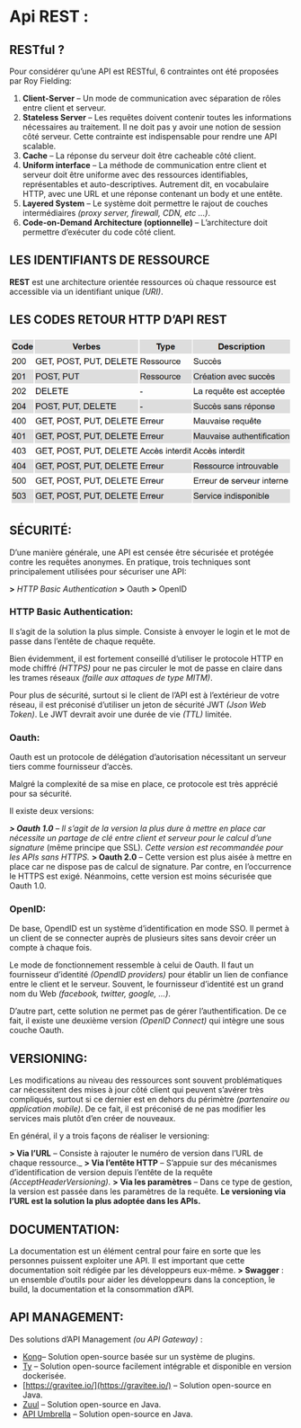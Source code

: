 # Api REST : 

## RESTful ?
Pour considérer qu’une API est RESTful, 6 contraintes ont été proposées par Roy Fielding:

1.  **Client-Server** – Un mode de communication avec séparation de rôles entre client et serveur.
2.  **Stateless Server** – Les requêtes doivent contenir toutes les informations nécessaires au traitement. Il ne doit pas y avoir une notion de session côté serveur. Cette contrainte est indispensable pour rendre une API scalable.
3.  **Cache** – La réponse du serveur doit être cacheable côté client.
4.  **Uniform interface** – La méthode de communication entre client et serveur doit être uniforme avec des ressources identifiables, représentables et auto-descriptives. Autrement dit, en vocabulaire HTTP, avec une URL et une réponse contenant un body et une entête.
5.  **Layered System** – Le système doit permettre le rajout de couches intermédiaires _(proxy server, firewall, CDN, etc …)_.
6.  **Code-on-Demand Architecture (optionnelle)** – L’architecture doit permettre d’exécuter du code côté client.

## LES IDENTIFIANTS DE RESSOURCE

**REST** est une architecture orientée ressources où chaque ressource est accessible via un identifiant unique _(URI)_.

## LES CODES RETOUR HTTP D’API REST

![Illus_API_REST](Illu_API_REST_1.png)

## SÉCURITÉ: 
D’une manière générale, une API est censée être sécurisée et protégée contre les requêtes anonymes.
En pratique, trois techniques sont principalement utilisées pour sécuriser une API:

**>** _HTTP Basic Authentication_
**>** Oauth
**>** OpenID

### HTTP Basic Authentication: 

Il s’agit de la solution la plus simple. Consiste à envoyer le login et le mot de passe dans l’entête de chaque requête.

Bien évidemment, il est fortement conseillé d’utiliser le protocole HTTP en mode chiffré _(HTTPS)_ pour ne pas circuler le mot de passe en claire dans les trames réseaux _(faille aux attaques de type MITM)_.

Pour plus de sécurité, surtout si le client de l’API est à l’extérieur de votre réseau, il est préconisé d’utiliser un jeton de sécurité JWT _(Json Web Token)_. Le JWT devrait avoir une durée de vie _(TTL)_ limitée.

### Oauth: 

Oauth est un protocole de délégation d’autorisation nécessitant un serveur tiers comme fournisseur d’accès.

Malgré la complexité de sa mise en place, ce protocole est très apprécié pour sa sécurité.

Il existe deux versions:

_**> Oauth 1.0** – Il s’agit de la version la plus dure à mettre en place car nécessite un partage de clé entre client et serveur pour le calcul d’une signature_ (même principe que SSL)_. Cette version est recommandée pour les APIs sans HTTPS._
**> Oauth 2.0** – Cette version est plus aisée à mettre en place car ne dispose pas de calcul de signature. Par contre, en l’occurrence le HTTPS est exigé. Néanmoins, cette version est moins sécurisée que Oauth 1.0.

### OpenID: 

De base, OpendID est un système d’identification en mode SSO. Il permet à un client de se connecter auprès de plusieurs sites sans devoir créer un compte à chaque fois.

Le mode de fonctionnement ressemble à celui de Oauth. Il faut un fournisseur d’identité _(OpendID providers)_ pour établir un lien de confiance entre le client et le serveur. Souvent, le fournisseur d’identité est un grand nom du Web _(facebook, twitter, google, …)_.

D’autre part, cette solution ne permet pas de gérer l’authentification. De ce fait, il existe une deuxième version _(OpenID Connect)_ qui intègre une sous couche Oauth.

## VERSIONING: 

Les modifications au niveau des ressources sont souvent problématiques car nécessitent des mises à jour côté client qui peuvent s’avérer très compliqués, surtout si ce dernier est en dehors du périmètre _(partenaire ou application mobile)_. De ce fait, il est préconisé de ne pas modifier les services mais plutôt d’en créer de nouveaux.

En général, il y a trois façons de réaliser le versioning:

**> Via l’URL** – Consiste à rajouter le numéro de version dans l’URL de chaque ressource._
**> Via l’entête HTTP** – S’appuie sur des mécanismes d’identification de version depuis l’entête de la requête _(AcceptHeaderVersioning)_.
**> Via les paramètres** – Dans ce type de gestion, la version est passée dans les paramètres de la requête.
**Le versioning via l’URL est la solution la plus adoptée dans les APIs.**

## DOCUMENTATION: 
La documentation est un élément central pour faire en sorte que les personnes puissent exploiter une API. Il est important que cette documentation soit rédigée par les développeurs eux-même.
**> Swagger** : un ensemble d’outils pour aider les développeurs dans la conception, le build, la documentation et la consommation d’API.

## API MANAGEMENT: 

Des solutions d’API Management _(ou API Gateway)_ :

-   [Kong](https://getkong.org/)– Solution open-source basée sur un système de plugins.
-   [Ty](https://tyk.io/) – Solution open-source facilement intégrable et disponible en version dockerisée.
-   [https://gravitee.io/](https://gravitee.io/)  – Solution open-source en Java.
-   [Zuul](https://github.com/Netflix/zuul) – Solution open-source en Java.
-   [API Umbrella](https://apiumbrella.io/)  – Solution open-source en Java.
